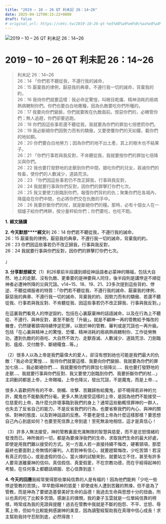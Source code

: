 ```yaml
---
title: "2019 – 10 – 26 QT 利未記 26：14~26"
date: 2025-04-12T00:15:22+0800
draft: false
# original_url: https://cmtc.tw/2019-10-26-qt-%e5%88%a9%e6%9c%aa%e8%a8%98-26%ef%bc%9a1426
---
```


![2019 – 10 – 26 QT 利未記 26：14\~26](/images/qt.jpg   "2019 – 10 – 26 QT 利未記 26：14\~26")

# 2019 – 10 – 26 QT 利未記 26：14\~26

> 利未記 26：14\~26  
> 26：14 「你們若不聽從我，不遵行我的誡命，  
> 26：15 厭棄我的律例，厭惡我的典章，不遵行我一切的誡命，背棄我的約，  
> 26：16 我待你們就要這樣：我必命定驚惶，叫眼目乾癟、精神消耗的癆病熱病轄制你們。你們也要白白地撒種，因為仇敵要吃你們所種的。  
> 26：17 我要向你們變臉，你們就要敗在仇敵面前。恨惡你們的，必轄管你們；無人追趕，你們卻要逃跑。  
> 26：18 你們因這些事若還不聽從我，我就要為你們的罪加七倍懲罰你們。  
> 26：19 我必斷絕你們因勢力而有的驕傲，又要使覆你們的天如鐵，載你們的地如銅。  
> 26：20 你們要白白地勞力；因為你們的地不出土產，其上的樹木也不結果子。  
> 26：21 「你們行事若與我反對，不肯聽從我，我就要按你們的罪加七倍降災與你們。  
> 26：22 我也要打發野地的走獸到你們中間，搶吃你們的兒女，吞滅你們的牲畜，使你們的人數減少，道路荒涼。  
> 26：23 「你們因這些事若仍不改正歸我，行事與我反對，  
> 26：24 我就要行事與你們反對，因你們的罪擊打你們七次。  
> 26：25 我又要使刀劍臨到你們，報復你們背約的仇；聚集你們在各城內，降瘟疫在你們中間，也必將你們交在仇敵的手中。  
> 26：26 我要折斷你們的杖，就是斷絕你們的糧。那時，必有十個女人在一個爐子給你們烤餅，按分量秤給你們；你們要吃，也吃不飽。

**1.** **經文誦讀**

**2. 今天默想****經文**利 26：14 你們若不聽從我，不遵行我的誡命，  
26：15 厭棄我的律例，厭惡我的典章，不遵行我一切的誡命，背棄我的約，  
26：23 你們因這些事若仍不改正歸我，行事與我反對，  
26：24 我就要行事與你們反對，因你們的罪擊打你們七次。

」

**3. 分享默想經文**（1）利26章前半段講到順從神話語者必蒙神的賜福，包括大自然、地上的走獸、沒有仇敵、更重要的是神要與人同住，後半段則是講悖逆不順從神者必遭神所降的災與咒詛。v14\~15、18、19、21、23多次提到這些背約、悖逆、不聽從順服者的特質：「你們若不聽從我、不遵行我的誡命、厭棄我的律例、厭惡我的典章、不遵行我一切的誡命、背棄我的約、因勢力而有的驕傲、若還不聽從我、行事若與我反對、不肯聽從我、因這些事若仍不改正歸我、行事與我反對。」

在這裏我們看見人的悖逆毀約，包括在心裏厭棄神的話語誡命，以及在行為上不聽從、不遵行、與神反對，甚至不斷在「升級」。就是不顧神一再的管教給予悔改的機會，仍然硬著頸項持續悖逆犯罪，以致於神的管教、審判或是咒詛也一再升級。包括「在心裏與精神上的驚惶、恐懼、精神消耗的癆病熱病轄制你、工作徒勞無功，遭到仇敵的的吞吃、大自然不效力、走獸吞滅、人數減少、道路荒涼、刀劍臨到、瘟疫、交付敵手、斷絕糧食…等。」

（2）很多人以為上帝是我們最偉大的愛人，卻沒有想到祂也可能是我們最大的仇敵：「我必命定驚惶…、我待你們就要這樣、我要向你們變臉、我就要為你們的罪加七倍…、我必斷絕你們…、我就要按你們的罪加七倍降災…、我也要打發野地的走獸…、我就要行事與你們反對、我又要使刀劍臨到你們、我要折斷你們的杖…」主詞動詞都是上帝，上帝賜福，上帝也降災，發出咒詛，不是魔鬼，而是上帝…。

很多人喜歡把所有的不幸、倒楣、攻擊、苦難歸咎給魔鬼，卻不曉得若非神的允許，魔鬼也不能動我們分毫。更多人無法接受這樣的上帝，是因為他們不能接受一位慈愛的上帝，為什麼允許壞事臨到我們的身上？通常這些動輒怪罪神的一群人，也失去了反省自己的能力，不是反省我們的行為，也要省察我們的內心、與神的關係、對神的態度、以及對神話語的反應。不要老是怪上帝為什麼這樣那樣？要思想自己內心到底如何？也要至死信靠上帝到底！至死無渝地相信，這才是真信心！

（3）許多人無法接受，神的管教裏面充滿無限的智慧與慈愛，而不是忿怒情緒的發洩而已。神所做的一切，都是為要煉淨我們的生命，求取我們生命的最大好處，即使是用我們難以接受的方式。另一方面人若一直接持續不悔改，硬著頸項，那麼最終也要面對上帝無情的審判。人若對神有信心，就要趕緊悔改，少吃苦頭！若沒有真正的信心，或是虛假的信心，當火煉的試驗來到，就要站立不住，甚至有許多人要背道離棄神的信仰。真信假信、真愛假愛，不在宗教功德，而在乎經得起神的考驗，在任何事上都聽話順服、忠心信靠到底！

**4. 今天的回應**我經常覺得那些單純信靠的人是有福的！因為他們能夠「少吃一些悖逆管教的苦頭」，早早飽得神的慈愛！即使或有人遭到苦難的熬煉，但不是為了管教，而是神為了要塑造基督美好生命的品德！我過去生命與思想十分的扭曲，所以也真的吃了比較多苦頭。感謝主的憐憫，我的妻子玉雲就是一位單純信靠的榜樣，時常成為我的見證與提醒！過去在管教中我就是不斷的抱怨、不平、忿怒、辱罵上帝，但如今比較能夠感謝神的美意，因為讀聖經幫助我在真理中信心成長！求主幫助我持守忍耐到底，必然得救！